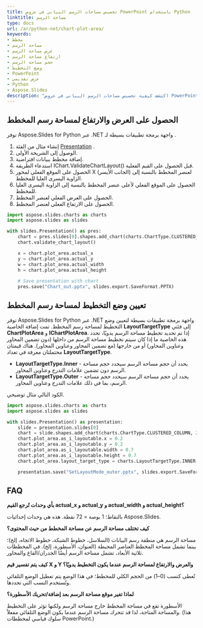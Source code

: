 ```yaml
---
title: تخصيص مساحات الرسم البياني في عروض PowerPoint باستخدام Python
linktitle: مساحة الرسم
type: docs
url: /ar/python-net/chart-plot-area/
keywords:
- مخطط
- مساحة الرسم
- عرض مساحة الرسم
- ارتفاع مساحة الرسم
- حجم مساحة الرسم
- وضع التخطيط
- PowerPoint
- عرض تقديمي
- Python
- Aspose.Slides
description: "اكتشف كيفية تخصيص مساحات الرسم البياني في عروض PowerPoint وOpenDocument باستخدام Aspose.Slides for Python عبر .NET. حسّن مظهر الشرائح بسهولة."
---
```


## **الحصول على العرض والارتفاع لمساحة رسم المخطط**
توفر Aspose.Slides for Python عبر .NET واجهة برمجة تطبيقات بسيطة لـ .

1. إنشاء مثال من الفئة [Presentation](https://reference.aspose.com/slides/python-net/aspose.slides/presentation/) .
2. الوصول إلى الشريحة الأولى.
3. إضافة مخطط ببيانات افتراضية.
4. استدعاء الطريقة IChart.ValidateChartLayout() قبل الحصول على القيم الفعلية.
5. الحصول على الموقع الفعلي لمحور X (الجانب الأيسر) لعنصر المخطط بالنسبة إلى الزاوية اليسرى العليا للمخطط.
6. الحصول على الموقع الفعلي لأعلى عنصر المخطط بالنسبة إلى الزاوية اليسرى العليا للمخطط.
7. الحصول على العرض الفعلي لعنصر المخطط.
8. الحصول على الارتفاع الفعلي لعنصر المخطط.

```py
import aspose.slides.charts as charts
import aspose.slides as slides

with slides.Presentation() as pres:
    chart = pres.slides[0].shapes.add_chart(charts.ChartType.CLUSTERED_COLUMN, 100, 100, 500, 350)
    chart.validate_chart_layout()

    x = chart.plot_area.actual_x
    y = chart.plot_area.actual_y
    w = chart.plot_area.actual_width
    h = chart.plot_area.actual_height
	
	# Save presentation with chart
    pres.save("Chart_out.pptx", slides.export.SaveFormat.PPTX)
```




## **تعيين وضع التخطيط لمساحة رسم المخطط**
توفر Aspose.Slides for Python عبر .NET واجهة برمجة تطبيقات بسيطة لتعيين وضع التخطيط لمساحة رسم المخطط. تمت إضافة الخاصية **LayoutTargetType** إلى فئتي **ChartPlotArea** و **IChartPlotArea**. إذا تم تحديد تخطيط مساحة الرسم يدويًا، تحدد هذه الخاصية ما إذا كان سيتم تخطيط مساحة الرسم من داخلها (دون تضمين المحاور وعناوين المحاور) أو من خارجها (مع تضمين المحاور وعناوين المحاور). هناك قيمتان محتملتان معرفة في تعداد **LayoutTargetType**.

- **LayoutTargetType.Inner** - يحدد أن حجم مساحة الرسم سيحدد حجم مساحة الرسم دون تضمين علامات التدرج وعناوين المحاور.
- **LayoutTargetType.Outer** - يحدد أن حجم مساحة الرسم سيحدد حجم مساحة الرسم، بما في ذلك علامات التدرج وعناوين المحاور.

الكود التالي مثال توضيحي.

```py
import aspose.slides.charts as charts
import aspose.slides as slides

with slides.Presentation() as presentation:
    slide = presentation.slides[0]
    chart = slide.shapes.add_chart(charts.ChartType.CLUSTERED_COLUMN, 20, 100, 600, 400)
    chart.plot_area.as_i_layoutable.x = 0.2
    chart.plot_area.as_i_layoutable.y = 0.2
    chart.plot_area.as_i_layoutable.width = 0.7
    chart.plot_area.as_i_layoutable.height = 0.7
    chart.plot_area.layout_target_type = charts.LayoutTargetType.INNER

    presentation.save("SetLayoutMode_outer.pptx", slides.export.SaveFormat.PPTX)
```

## **FAQ**

**بأي وحدات تُرجع القيم actual_x و actual_y و actual_width و actual_height؟**

بالنقاط؛ 1 بوصة = 72 نقطة. هذه هي وحدات إحداثيات Aspose.Slides.

**كيف تختلف مساحة الرسم عن مساحة المخطط من حيث المحتوى؟**

مساحة الرسم هي منطقة رسم البيانات (السلاسل، خطوط الشبكة، خطوط الاتجاه، إلخ)؛ بينما تشمل مساحة المخطط العناصر المحيطة (العنوان، الأسطورة، إلخ). في المخططات ثلاثية الأبعاد، تشمل مساحة الرسم أيضًا الجدران/القاع والمحاور.

**كيف يتم تفسير قيم X و Y والعرض والارتفاع لمساحة الرسم عندما يكون التخطيط يدويًا؟**

تُعطى كنسب (0–1) من الحجم الكلي للمخطط؛ في هذا الوضع يتم تعطيل الوضع التلقائي وتُستخدم النسب التي تحددها.

**لماذا تغير موقع مساحة الرسم بعد إضافة/تحريك الأسطورة؟**

الأسطورة تقع في مساحة المخطط خارج مساحة الرسم ولكنها تؤثر على التخطيط والمساحة المتاحة، لذا قد تتحرك مساحة الرسم عندما يكون الوضع التلقائي مفعلاً. (هذا سلوك قياسي لمخططات PowerPoint.)